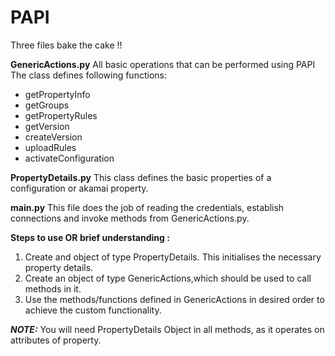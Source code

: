 # PAPI
Three files bake the cake !!

**GenericActions.py**
All basic operations that can be performed using PAPI
The class defines following functions:

 - getPropertyInfo 
 - getGroups 
 - getPropertyRules 
 - getVersion 
 - createVersion 
 - uploadRules
 -  activateConfiguration

**PropertyDetails.py**
This class defines the basic properties of a configuration or akamai property.

**main.py**
This file does the job of reading the credentials, establish connections and invoke methods from GenericActions.py.

**Steps to use OR brief understanding :**

 1. Create and object of type PropertyDetails. This initialises the
    necessary property details. 
 2. Create an object of type GenericActions,which should be used to call methods in it. 
 3. Use the methods/functions defined in GenericActions in desired order to achieve the custom functionality. 

***NOTE:*** You will need PropertyDetails Object in all methods, as it operates on attributes     of property.
